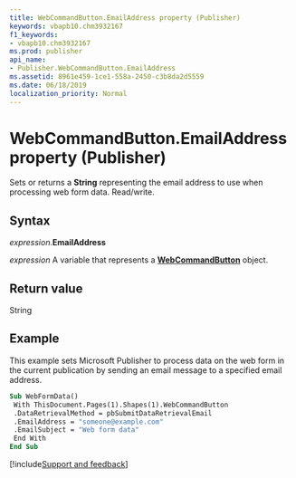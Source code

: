 ```yaml
---
title: WebCommandButton.EmailAddress property (Publisher)
keywords: vbapb10.chm3932167
f1_keywords:
- vbapb10.chm3932167
ms.prod: publisher
api_name:
- Publisher.WebCommandButton.EmailAddress
ms.assetid: 8961e459-1ce1-558a-2450-c3b8da2d5559
ms.date: 06/18/2019
localization_priority: Normal
---
```



# WebCommandButton.EmailAddress property (Publisher)

Sets or returns a **String** representing the email address to use when processing web form data. Read/write.


## Syntax

_expression_.**EmailAddress**

_expression_ A variable that represents a **[WebCommandButton](Publisher.WebCommandButton.md)** object.


## Return value

String


## Example

This example sets Microsoft Publisher to process data on the web form in the current publication by sending an email message to a specified email address.

```vb
Sub WebFormData() 
 With ThisDocument.Pages(1).Shapes(1).WebCommandButton 
 .DataRetrievalMethod = pbSubmitDataRetrievalEmail 
 .EmailAddress = "someone@example.com" 
 .EmailSubject = "Web form data" 
 End With 
End Sub
```

[!include[Support and feedback](~/includes/feedback-boilerplate.md)]